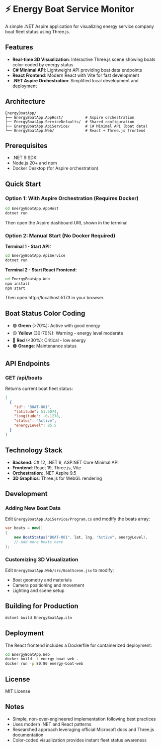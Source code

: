 # ⚡ Energy Boat Service Monitor

A simple .NET Aspire application for visualizing energy service company boat fleet status using Three.js.

## Features

- **Real-time 3D Visualization**: Interactive Three.js scene showing boats color-coded by energy status
- **C# Minimal API**: Lightweight API providing boat data endpoints
- **React Frontend**: Modern React with Vite for fast development
- **.NET Aspire Orchestration**: Simplified local development and deployment

## Architecture

```
EnergyBoatApp/
├── EnergyBoatApp.AppHost/          # Aspire orchestration
├── EnergyBoatApp.ServiceDefaults/  # Shared configuration
├── EnergyBoatApp.ApiService/       # C# Minimal API (boat data)
└── EnergyBoatApp.Web/              # React + Three.js frontend
```

## Prerequisites

- .NET 9 SDK
- Node.js 20+ and npm
- Docker Desktop (for Aspire orchestration)

## Quick Start

### Option 1: With Aspire Orchestration (Requires Docker)

```bash
cd EnergyBoatApp.AppHost
dotnet run
```

Then open the Aspire dashboard URL shown in the terminal.

### Option 2: Manual Start (No Docker Required)

**Terminal 1 - Start API:**
```bash
cd EnergyBoatApp.ApiService
dotnet run
```

**Terminal 2 - Start React Frontend:**
```bash
cd EnergyBoatApp.Web
npm install
npm start
```

Then open http://localhost:5173 in your browser.

## Boat Status Color Coding

- 🟢 **Green** (>70%): Active with good energy
- 🟡 **Yellow** (30-70%): Warning - energy level moderate
- 🔴 **Red** (<30%): Critical - low energy
- 🟠 **Orange**: Maintenance status

## API Endpoints

### GET /api/boats

Returns current boat fleet status:

```json
[
  {
    "id": "BOAT-001",
    "latitude": 51.5074,
    "longitude": -0.1278,
    "status": "Active",
    "energyLevel": 85.5
  }
]
```

## Technology Stack

- **Backend**: C# 12, .NET 9, ASP.NET Core Minimal API
- **Frontend**: React 19, Three.js, Vite
- **Orchestration**: .NET Aspire 9.5
- **3D Graphics**: Three.js for WebGL rendering

## Development

### Adding New Boat Data

Edit `EnergyBoatApp.ApiService/Program.cs` and modify the boats array:

```csharp
var boats = new[]
{
    new BoatStatus("BOAT-001", lat, lng, "Active", energyLevel),
    // Add more boats here
};
```

### Customizing 3D Visualization

Edit `EnergyBoatApp.Web/src/BoatScene.jsx` to modify:
- Boat geometry and materials
- Camera positioning and movement
- Lighting and scene setup

## Building for Production

```bash
dotnet build EnergyBoatApp.sln
```

## Deployment

The React frontend includes a Dockerfile for containerized deployment:

```bash
cd EnergyBoatApp.Web
docker build -t energy-boat-web .
docker run -p 80:80 energy-boat-web
```

## License

MIT License

## Notes

- Simple, non-over-engineered implementation following best practices
- Uses modern .NET and React patterns
- Researched approach leveraging official Microsoft docs and Three.js documentation
- Color-coded visualization provides instant fleet status awareness

